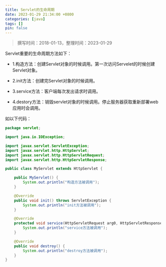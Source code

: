 ```yaml
---
title: Servlet的生命周期
date: 2023-01-29 21:34:00 +0800
categories: [java]
tags: []
pin: false
---
```


> 撰写时间：2018-01-13，整理时间：2023-01-29

Servlet重要的生命周期方法如下：

- 1.构造方法：创建Servlet对象的时候调用。第一次访问Servelet的时候创建Servlet对象。

- 2.init方法：创建完Servlet对象的时候调用。

- 3.service方法：客户端每次发出请求时调用。

- 4.destory方法：销毁servlet对象的时候调用。停止服务器获取重新部署web应用时会调用。

如以下代码：

```java
package servlet;

import java.io.IOException;

import javax.servlet.ServletException;
import javax.servlet.http.HttpServlet;
import javax.servlet.http.HttpServletRequest;
import javax.servlet.http.HttpServletResponse;

public class MyServlet extends HttpServlet {

    public MyServlet() {
        System.out.println("构造方法被调用");
    }

    @Override
    public void init() throws ServletException {
        System.out.println("init方法被调用");
    }

    @Override
    protected void service(HttpServletRequest arg0, HttpServletResponse arg1) throws ServletException, IOException {
        System.out.println("service方法被调用");
    }

    @Override
    public void destroy() {
        System.out.println("destroy方法被调用");
    }
}
```

